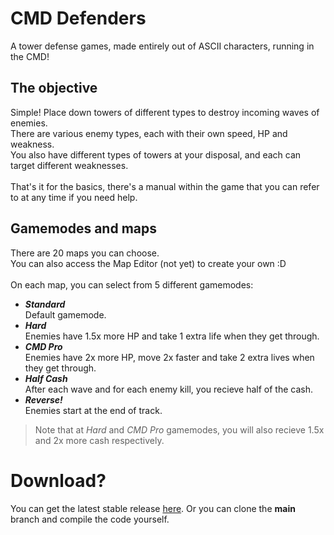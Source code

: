 <h1>CMD Defenders</h1>
<p>A tower defense games, made entirely out of ASCII characters, running in the CMD!</p>

<h2>The objective</h2>
<p>
  Simple! Place down towers of different types to destroy incoming waves of enemies.<br>
  There are various enemy types, each with their own speed, HP and weakness.<br>
  You also have different types of towers at your disposal, and each can target different weaknesses.<br>
  <br>That's it for the basics, there's a manual within the game that you can refer to at any time if you need help.<br>
</p>
<h2>Gamemodes and maps</h2>
<p>
  There are 20 maps you can choose.<br>
  You can also access the Map Editor (not yet) to create your own :D<br><br>
  On each map, you can select from 5 different gamemodes:<br>
  <ul>
    <li><b><i>Standard</b></i><br>Default gamemode.</li>
    <li><b><i>Hard</b></i><br>Enemies have 1.5x more HP and take 1 extra life when they get through.</li>
    <li><b><i>CMD Pro</b></i><br>Enemies have 2x more HP, move 2x faster and take 2 extra lives when they get through.</li>
    <li><b><i>Half Cash</b></i><br>After each wave and for each enemy kill, you recieve half of the cash.</li>
    <li><b><i>Reverse!</b></i><br>Enemies start at the end of track.</li>
  </ul>
  <blockquote>Note that at <i>Hard</i> and <i>CMD Pro</i> gamemodes, you will also recieve 1.5x and 2x more cash respectively.</blockquote>
</p>

<h1>Download?</h1>
<p>
  You can get the latest stable release <a href="https://github.com/norbcodes/cmd-defenders/releases">here</a>.
  Or you can clone the <b>main</b> branch and compile the code yourself.
</p>
